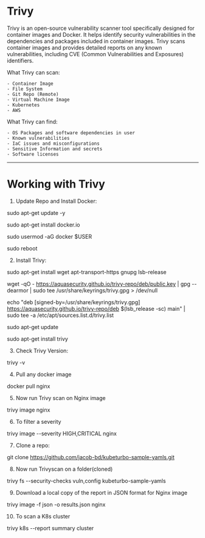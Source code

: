 # Trivy

Trivy is an open-source vulnerability scanner tool specifically designed for container images and Docker. It helps identify security vulnerabilities in the dependencies and packages included in container images. Trivy scans container images and provides detailed reports on any known vulnerabilities, including CVE (Common Vulnerabilities and Exposures) identifiers.

What Trivy can scan:
```
- Container Image
- File System
- Git Repo (Remote)
- Virtual Machine Image
- Kubernetes
- AWS
```
What Trivy can find:
```
- OS Packages and software dependencies in user
- Known vulnerabilities 
- IaC issues and misconfigurations
- Sensitive Information and secrets
- Software licenses
```

---
# Working with Trivy

1. Update Repo and Install Docker:

sudo apt-get update -y

sudo apt-get install docker.io

sudo usermod -aG docker $USER

sudo reboot


2. Install Trivy:

sudo apt-get install wget apt-transport-https gnupg lsb-release

wget -qO - https://aquasecurity.github.io/trivy-repo/deb/public.key | gpg --dearmor | sudo tee /usr/share/keyrings/trivy.gpg > /dev/null

echo "deb [signed-by=/usr/share/keyrings/trivy.gpg] https://aquasecurity.github.io/trivy-repo/deb $(lsb_release -sc) main" | sudo tee -a /etc/apt/sources.list.d/trivy.list

sudo apt-get update

sudo apt-get install trivy


3. Check Trivy Version:

trivy -v


4. Pull any docker image

docker pull nginx


5. Now run Trivy scan on Nginx image

trivy image nginx


6. To filter a severity

trivy image --severity HIGH,CRITICAL nginx


7. Clone a repo:

git clone https://github.com/jacob-bd/kubeturbo-sample-yamls.git


8. Now run Trivyscan on a folder(cloned)

trivy fs --security-checks vuln,config kubeturbo-sample-yamls


9. Download a local copy of the report in JSON format for Nginx image

trivy image -f json -o results.json nginx


10. To scan a K8s cluster

trivy k8s --report summary cluster
